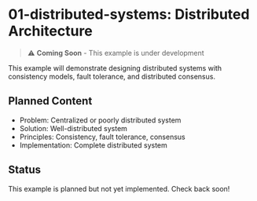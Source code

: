 # 01-distributed-systems: Distributed Architecture

> ⚠️ **Coming Soon** - This example is under development

This example will demonstrate designing distributed systems with consistency models, fault tolerance, and distributed consensus.

## Planned Content

- Problem: Centralized or poorly distributed system
- Solution: Well-distributed system
- Principles: Consistency, fault tolerance, consensus
- Implementation: Complete distributed system

## Status

This example is planned but not yet implemented. Check back soon!


